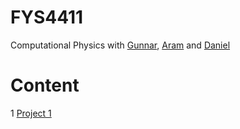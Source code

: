 # FYS4411
Computational Physics with [Gunnar](https://github.com/gunnarlan), [Aram](https://github.com/einrone) and [Daniel](https://github.com/dulte)
# Content
1 [Project 1](https://github.com/dulte/FYS4411/tree/master/Project1)
